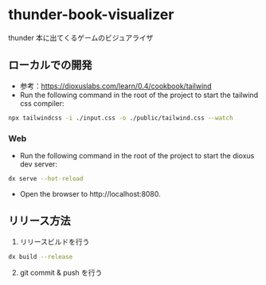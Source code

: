 # thunder-book-visualizer

thunder 本に出てくるゲームのビジュアライザ

## ローカルでの開発

- 参考：https://dioxuslabs.com/learn/0.4/cookbook/tailwind
- Run the following command in the root of the project to start the tailwind css compiler:

```bash
npx tailwindcss -i ./input.css -o ./public/tailwind.css --watch
```

### Web

- Run the following command in the root of the project to start the dioxus dev server:

```bash
dx serve --hot-reload
```

- Open the browser to http://localhost:8080.

## リリース方法

1. リリースビルドを行う

```bash
dx build --release
```

2. git commit & push を行う
